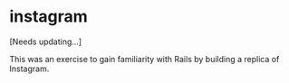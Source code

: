 # instagram

[Needs updating...]

This was an exercise to gain familiarity with Rails by building a replica of Instagram.

